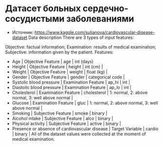 
# Датасет больных сердечно-сосудистыми заболеваниями

- Источник: https://www.kaggle.com/sulianova/cardiovascular-disease-dataset
Data description
There are 3 types of input features:

Objective: factual information;
Examination: results of medical examination;
Subjective: information given by the patient.
Features:

- Age | Objective Feature | age | int (days)
- Height | Objective Feature | height | int (cm) |
- Weight | Objective Feature | weight | float (kg) |
- Gender | Objective Feature | gender | categorical code |
- Systolic blood pressure | Examination Feature | ap_hi | int |
- Diastolic blood pressure | Examination Feature | ap_lo | int |
- Cholesterol | Examination Feature | cholesterol | 1: normal, 2: above normal, 3: well above normal |
- Glucose | Examination Feature | gluc | 1: normal, 2: above normal, 3: well above normal |
- Smoking | Subjective Feature | smoke | binary |
- Alcohol intake | Subjective Feature | alco | binary |
- Physical activity | Subjective Feature | active | binary |
- Presence or absence of cardiovascular disease | Target Variable | cardio | binary |
All of the dataset values were collected at the moment of medical examination.
